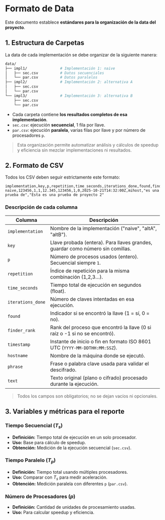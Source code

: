# Formato de Data

Este documento establece **estándares para la organización de la data del proyecto**.

## 1. Estructura de Carpetas

La data de cada implementación se debe organizar de la siguiente manera:

```bash
data/
├── impl1/               # Implementación 1: naive
│   ├── sec.csv          # Datos secuenciales
│   └── par.csv          # Datos paralelos
├── impl2/               # Implementación 2: alternativa A
│   ├── sec.csv
│   └── par.csv
└── impl3/               # Implementación 3: alternativa B
    ├── sec.csv
    └── par.csv
```

- Cada carpeta contiene **los resultados completos de esa implementación**.
- `sec.csv`: ejecución **secuencial**, 1 fila por llave.
- `par.csv`: ejecución **paralela**, varias filas por llave y por número de procesadores `p`.

> Esta organización permite automatizar análisis y cálculos de speedup y eficiencia sin mezclar implementaciones ni resultados.

## 2. Formato de CSV

Todos los CSV deben seguir estrictamente este formato:

```csv
implementation,key,p,repetition,time_seconds,iterations_done,found,finder_rank,timestamp,hostname,phrase,text
naive,123456,1,1,12.345,123456,1,0,2025-10-21T14:32:00Z,mihost,"es una prueba de","Esta es una prueba de proyecto 2"
```

### Descripción de cada columna

| Columna           | Descripción                                                                    |
| ----------------- | ------------------------------------------------------------------------------ |
| `implementation`  | Nombre de la implementación ("naive", "altA", "altB").                         |
| `key`             | Llave probada (entera). Para llaves grandes, guardar como número sin comillas. |
| `p`               | Número de procesos usados (entero). Secuencial siempre `1`.                    |
| `repetition`      | Índice de repetición para la misma combinación (1,2,3…).                       |
| `time_seconds`    | Tiempo total de ejecución en segundos (float).                                 |
| `iterations_done` | Número de claves intentadas en esa ejecución.                                  |
| `found`           | Indicador si se encontró la llave (1 = sí, 0 = no).                            |
| `finder_rank`     | Rank del proceso que encontró la llave (0 si raíz o -1 si no se encontró).     |
| `timestamp`       | Instante de inicio o fin en formato ISO 8601 UTC (`YYYY-MM-DDTHH:MM:SSZ`).     |
| `hostname`        | Nombre de la máquina donde se ejecutó.                                         |
| `phrase`          | Frase o palabra clave usada para validar el descifrado.                        |
| `text`            | Texto original (plano o cifrado) procesado durante la ejecución.               |

> Todos los campos son obligatorios; no se dejan vacíos ni opcionales.

## 3. Variables y métricas para el reporte

### Tiempo Secuencial ($T_s$)

- **Definición:** Tiempo total de ejecución en un solo procesador.
- **Uso:** Base para cálculo de speedup.
- **Obtención:** Medición de la ejecución secuencial (`sec.csv`).

### Tiempo Paralelo ($T_p$)

- **Definición:** Tiempo total usando múltiples procesadores.
- **Uso:** Comparar con $T_s$ para medir aceleración.
- **Obtención:** Medición paralela con diferentes `p` (`par.csv`).

### Número de Procesadores ($p$)

- **Definición:** Cantidad de unidades de procesamiento usadas.
- **Uso:** Para calcular speedup y eficiencia.
